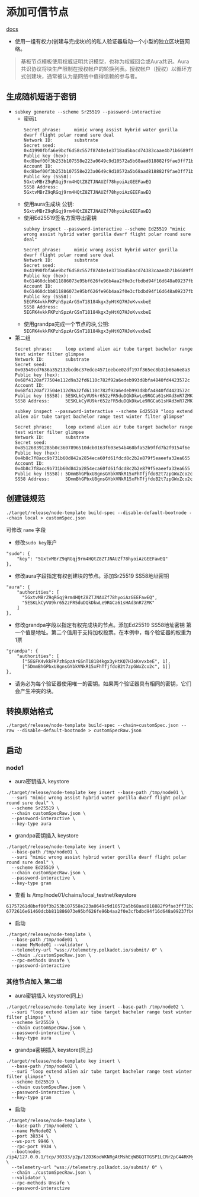 # 添加可信节点

[docs](https://docs.substrate.io/tutorials/get-started/trusted-network/)

- 使用一组有权力(创建与完成块)的的私人验证器启动一个小型的独立区块链网络。

> 基板节点模板使用权威证明共识模型，也称为权威回合或Aura共识。Aura共识协议将块生产限制在授权帐户的轮换列表。授权帐户（授权）以循环方式创建块，通常被认为是网络中值得信赖的参与者。

## 生成随机短语于密钥

- `subkey generate --scheme Sr25519 --password-interactive`
    - 密码`1`
      ```
      Secret phrase:     mimic wrong assist hybrid water gorilla dwarf flight polar round sure deal
      Network ID:        substrate
      Secret seed:       0x41990fbfa6e9bcf6d58c557f8740e1e3718ad5bacd74383caae4b71b6689ffb1
      Public key (hex):  0xd8bef00f3b253b107558e223a0649c9d10572a5b68aad818882f9fae3ff71b23
      Account ID:        0xd8bef00f3b253b107558e223a0649c9d10572a5b68aad818882f9fae3ff71b23
      Public key (SS58): 5GxtvMBrZ9qRGqj9rm4HQtZ8ZTJNAUZf78hyoiAzGEEFawEQ
      SS58 Address:      5GxtvMBrZ9qRGqj9rm4HQtZ8ZTJNAUZf78hyoiAzGEEFawEQ
      ```
    - 使用aura生成块 公钥: `5GxtvMBrZ9qRGqj9rm4HQtZ8ZTJNAUZf78hyoiAzGEEFawEQ`
    - 使用Ed25519签名方案导出密钥
        ```
        subkey inspect --password-interactive --scheme Ed25519 "mimic wrong assist hybrid water gorilla dwarf flight polar round sure deal"
  
        Secret phrase:     mimic wrong assist hybrid water gorilla dwarf flight polar round sure deal
        Network ID:        substrate
        Secret seed:       0x41990fbfa6e9bcf6d58c557f8740e1e3718ad5bacd74383caae4b71b6689ffb1
        Public key (hex):  0x61460dcbb811886073e95bf626fe96b4aa2f0e3cfbdbd94f16d648a09237fb6d
        Account ID:        0x61460dcbb811886073e95bf626fe96b4aa2f0e3cfbdbd94f16d648a09237fb6d
        Public key (SS58): 5EGFK4vkkFKPzhSpzArGSnT18184kgx3yHtKQ7HJoKvvxbeE
        SS58 Address:      5EGFK4vkkFKPzhSpzArGSnT18184kgx3yHtKQ7HJoKvvxbeE
        ```
    - 使用grandpa完成一个节点的块,公钥: `5EGFK4vkkFKPzhSpzArGSnT18184kgx3yHtKQ7HJoKvvxbeE`
- 第二组
    ```
    Secret phrase:     loop extend alien air tube target bachelor range test winter filter glimpse
    Network ID:        substrate
    Secret seed:       0x03549cd7636a352132bcd6c37edce4571eebce02df197f365ec8b31b66a6e8a3
    Public key (hex):  0x68f4120af77504e112d9a32fd6110c782f92a6edeb993d8bfa4840fd4423572c
    Account ID:        0x68f4120af77504e112d9a32fd6110c782f92a6edeb993d8bfa4840fd4423572c
    Public key (SS58): 5ESKLkCyVU9kr652zFR5duDQkDkwLe9RGCa61sHAd3nR7ZMK
    SS58 Address:      5ESKLkCyVU9kr652zFR5duDQkDkwLe9RGCa61sHAd3nR7ZMK

    subkey inspect --password-interactive --scheme Ed25519 "loop extend alien air tube target bachelor range test winter filter glimpse"

    Secret phrase:     loop extend alien air tube target bachelor range test winter filter glimpse
    Network ID:        substrate
    Secret seed:       0x851268391285b0c3607896510dcb0163f603e54b468bfa52b9ffd7b2f9154f6e
    Public key (hex):  0x4b8c7f8acc9b731b60d842a2854eca60fd61fdcd8c2b2e879f5eaeefa32ea655
    Account ID:        0x4b8c7f8acc9b731b60d842a2854eca60fd61fdcd8c2b2e879f5eaeefa32ea655
    Public key (SS58): 5DmmBhGPbxU8gnsGYbkVNkR15xFhTfjfdoB2t7zpGWxZco2c
    SS58 Address:      5DmmBhGPbxU8gnsGYbkVNkR15xFhTfjfdoB2t7zpGWxZco2c
    ```

## 创建链规范

```
./target/release/node-template build-spec --disable-default-bootnode --chain local > customSpec.json
```

可修改 `name` 字段

- 修改`sudo key`账户

```
"sudo": {
    "key": "5GxtvMBrZ9qRGqj9rm4HQtZ8ZTJNAUZf78hyoiAzGEEFawEQ"
},
```

- 修改aura字段指定有权创建块的节点。添加Sr25519 SS58地址密钥

```
"aura": {
    "authorities": [
      "5GxtvMBrZ9qRGqj9rm4HQtZ8ZTJNAUZf78hyoiAzGEEFawEQ",
      "5ESKLkCyVU9kr652zFR5duDQkDkwLe9RGCa61sHAd3nR7ZMK"
    ]
},
```

- 修改grandpa字段以指定有权完成块的节点。添加Ed25519 SS58地址密钥
  第一个值是地址。第二个值用于支持加权投票。在本例中，每个验证器的权重为1票

```
"grandpa": {
    "authorities": [
      ["5EGFK4vkkFKPzhSpzArGSnT18184kgx3yHtKQ7HJoKvvxbeE", 1],
      ["5DmmBhGPbxU8gnsGYbkVNkR15xFhTfjfdoB2t7zpGWxZco2c", 1]]
},
```

- 请务必为每个验证器使用唯一的密钥。如果两个验证器具有相同的密钥，它们会产生冲突的块。

## 转换原始格式

```
./target/release/node-template build-spec --chain=customSpec.json --raw --disable-default-bootnode > customSpecRaw.json
```

## 启动

### node1

- aura密钥插入 keystore

```
./target/release/node-template key insert --base-path /tmp/node01 \
  --suri "mimic wrong assist hybrid water gorilla dwarf flight polar round sure deal" \
  --scheme Sr25519 \
  --chain customSpecRaw.json \
  --password-interactive \
  --key-type aura
```

- grandpa密钥插入 keystore

```
./target/release/node-template key insert \
  --base-path /tmp/node01 \
  --suri "mimic wrong assist hybrid water gorilla dwarf flight polar round sure deal" \
  --scheme Ed25519 \
  --chain customSpecRaw.json \
  --password-interactive \
  --key-type gran
```

- 查看
  ls /tmp/node01/chains/local_testnet/keystore

```
61757261d8bef00f3b253b107558e223a0649c9d10572a5b68aad818882f9fae3ff71b23
6772616e61460dcbb811886073e95bf626fe96b4aa2f0e3cfbdbd94f16d648a09237fb6d
```

- 启动

```
./target/release/node-template \
  --base-path /tmp/node01 \
  --name MyNode01 --validator \
  --telemetry-url "wss://telemetry.polkadot.io/submit/ 0" \
  --chain ./customSpecRaw.json \
  --rpc-methods Unsafe \
  --password-interactive
```

### 其他节点加入 第二组

- aura密钥插入 keystore(同上)

```
./target/release/node-template key insert --base-path /tmp/node02 \
  --suri "loop extend alien air tube target bachelor range test winter filter glimpse" \
  --scheme Sr25519 \
  --chain customSpecRaw.json \
  --password-interactive \
  --key-type aura
```

- grandpa密钥插入 keystore(同上)

```
./target/release/node-template key insert \
  --base-path /tmp/node02 \
  --suri "loop extend alien air tube target bachelor range test winter filter glimpse" \
  --scheme Ed25519 \
  --chain customSpecRaw.json \
  --password-interactive \
  --key-type gran
```

- 启动

```
./target/release/node-template \
  --base-path /tmp/node02 \
  --name MyNode02 \
  --port 30334 \
  --ws-port 9946 \
  --rpc-port 9934 \
  --bootnodes /ip4/127.0.0.1/tcp/30333/p2p/12D3KooWKNRgAtMshEqWBGQTTGSP1LCRr2pC44RKMy5mcb2QgSnR \
  --telemetry-url "wss://telemetry.polkadot.io/submit/ 0" \
  --chain ./customSpecRaw.json \
  --validator \
  --rpc-methods Unsafe \
  --password-interactive
```
